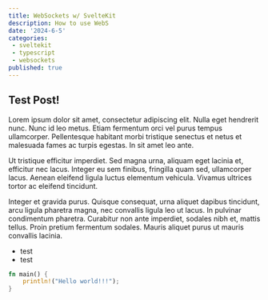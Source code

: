 ```yaml
---
title: WebSockets w/ SvelteKit
description: How to use WebS
date: '2024-6-5'
categories:
 - sveltekit
 - typescript
 - websockets
published: true
---
```


## Test Post!

Lorem ipsum dolor sit amet, consectetur adipiscing elit. Nulla eget hendrerit nunc. Nunc id leo metus. Etiam fermentum orci vel purus tempus ullamcorper. Pellentesque habitant morbi tristique senectus et netus et malesuada fames ac turpis egestas. In sit amet leo ante. 

Ut tristique efficitur imperdiet. Sed magna urna, aliquam eget lacinia et, efficitur nec lacus. Integer eu sem finibus, fringilla quam sed, ullamcorper lacus. Aenean eleifend ligula luctus elementum vehicula. Vivamus ultrices tortor ac eleifend tincidunt. 

Integer et gravida purus. Quisque consequat, urna aliquet dapibus tincidunt, arcu ligula pharetra magna, nec convallis ligula leo ut lacus. In pulvinar condimentum pharetra. Curabitur non ante imperdiet, sodales nibh et, mattis tellus. Proin pretium fermentum sodales. Mauris aliquet purus ut mauris convallis lacinia.

* test
* test

```rust
fn main() {
    println!("Hello world!!!");
}
```
